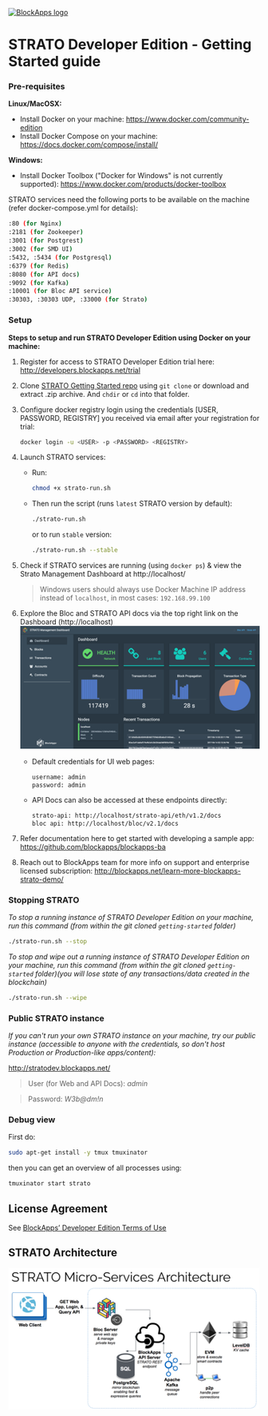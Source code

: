 [![BlockApps logo](http://blockapps.net/img/logo_cropped.png)](http://blockapps.net)

# STRATO Developer Edition - Getting Started guide

### Pre-requisites

**Linux/MacOSX:**
- Install Docker on your machine: https://www.docker.com/community-edition
- Install Docker Compose on your machine: https://docs.docker.com/compose/install/

**Windows:**
- Install Docker Toolbox ("Docker for Windows" is not currently supported): https://www.docker.com/products/docker-toolbox

STRATO services need the following ports to be available on the machine (refer docker-compose.yml for details):

```bash
:80 (for Nginx)
:2181 (for Zookeeper)
:3001 (for Postgrest)
:3002 (for SMD UI)
:5432, :5434 (for Postgresql)
:6379 (for Redis)
:8080 (for API docs)
:9092 (for Kafka)
:10001 (for Bloc API service)
:30303, :30303 UDP, :33000 (for Strato)
```

### Setup

**Steps to setup and run STRATO Developer Edition using Docker on your machine:**

1. Register for access to STRATO Developer Edition trial here: http://developers.blockapps.net/trial
2. Clone [STRATO Getting Started repo](https://github.com/blockapps/strato-getting-started) using ```git clone``` or download and extract .zip archive. And `chdir` or `cd` into that folder.
3. Configure docker registry login using the credentials [USER, PASSWORD, REGISTRY] you received via email after your registration for trial:
    ```bash
    docker login -u <USER> -p <PASSWORD> <REGISTRY>
    ```
4. Launch STRATO services:
    - Run:
        ```bash
        chmod +x strato-run.sh
        ```
    - Then run the script (runs `latest` STRATO version by default):
        ```bash
        ./strato-run.sh
        ```
        or to run `stable` version:
        ```bash
        ./strato-run.sh --stable
        ```
5. Check if STRATO services are running (using `docker ps`) & view the Strato Management Dashboard at http://localhost/

    >Windows users should always use Docker Machine IP address instead of `localhost`, in most cases: `192.168.99.100`

6. Explore the Bloc and STRATO API docs via the top right link on the Dashboard (http://localhost)
        ![STRATO Management Dashboard](SMD.png?raw=true "STRATO Management Dashboard")

    - Default credentials for UI web pages:
        ```
        username: admin
        password: admin
        ```
    - API Docs can also be accessed at these endpoints directly:
        ```
        strato-api: http://localhost/strato-api/eth/v1.2/docs
        bloc api: http://localhost/bloc/v2.1/docs
        ```

6. Refer documentation here to get started with developing a sample app: https://github.com/blockapps/blockapps-ba

7. Reach out to BlockApps team for more info on support and enterprise licensed subscription: http://blockapps.net/learn-more-blockapps-strato-demo/

### Stopping STRATO
*To stop a running instance of STRATO Developer Edition on your machine, run this command (from within the git cloned `getting-started` folder)*
```bash
./strato-run.sh --stop
```

*To stop and wipe out a running instance of STRATO Developer Edition on your machine, run this command (from within the git cloned `getting-started` folder)(you will lose state of any  transactions/data created in the blockchain)*
```bash
./strato-run.sh --wipe
```

### Public STRATO instance

*If you can't run your own STRATO instance on your machine, try our public instance (accessible to anyone with the credentials, so don't host Production or Production-like apps/content):*

http://stratodev.blockapps.net/

>User (for Web and API Docs): *admin*

>Password: *W3b@dm!n*

### Debug view

First do:
```bash
sudo apt-get install -y tmux tmuxinator
```

then you can get an overview of all processes using:

```bash
tmuxinator start strato
```

## License Agreement

See [BlockApps’ Developer Edition Terms of Use](http://developers.blockapps.net/trial-license)


## STRATO Architecture

![STRATO-Architecture](STRATO-Architecture.png?raw=true "STRATO-Architecture")
